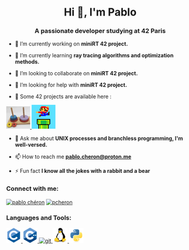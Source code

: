 <h1 align="center">Hi 👋, I'm Pablo</h1>
<h3 align="center">A passionate developer studying at 42 Paris</h3>

- 🔭 I’m currently working on **miniRT 42 project.**

- 🌱 I’m currently learning **ray tracing algorithms and optimization methods.**

- 👯 I’m looking to collaborate on **miniRT 42 project.**

- 🤝 I’m looking for help with **miniRT 42 project.**

- 🏫 Some 42 projects are available here :

<div align="left">

<a href="https://github.com/pcheron-root/push_swap">
    <img src="https://github.com/pcheron-root/pcheron-root/raw/main/img/push_swap.png" alt="push_swap">
  </a>
<a href="https://github.com/pcheron-root/pipex">
    <img src="https://github.com/pcheron-root/pcheron-root/raw/main/img/pipex.png" alt="pipex">
  </a>

<!-- 
- 👨‍💻 Some of my projects are available at [https://github.com/pcheron-root?tab=repositories](https://github.com/pcheron-root?tab=repositories)
-->
</div>

- 💬 Ask me about **UNIX processes and branchless programming, I'm well-versed.**

- 📫 How to reach me **pablo.cheron@proton.me**

- ⚡ Fun fact **I know all the jokes with a rabbit and a bear**

<h3 align="left">Connect with me:</h3>
<p align="left">
<a href="https://linkedin.com/in/pablo chéron" target="blank"><img align="center" src="https://raw.githubusercontent.com/rahuldkjain/github-profile-readme-generator/master/src/images/icons/Social/linked-in-alt.svg" alt="pablo chéron" height="30" width="40" /></a>
<a href="https://www.leetcode.com/pcheron" target="blank"><img align="center" src="https://raw.githubusercontent.com/rahuldkjain/github-profile-readme-generator/master/src/images/icons/Social/leet-code.svg" alt="pcheron" height="30" width="40" /></a>
</p>

<h3 align="left">Languages and Tools:</h3>
<p align="left"> <a href="https://www.cprogramming.com/" target="_blank" rel="noreferrer"> <img src="https://raw.githubusercontent.com/devicons/devicon/master/icons/c/c-original.svg" alt="c" width="40" height="40"/> </a> <a href="https://www.w3schools.com/cpp/" target="_blank" rel="noreferrer"> <img src="https://raw.githubusercontent.com/devicons/devicon/master/icons/cplusplus/cplusplus-original.svg" alt="cplusplus" width="40" height="40"/> </a> <a href="https://git-scm.com/" target="_blank" rel="noreferrer"> <img src="https://www.vectorlogo.zone/logos/git-scm/git-scm-icon.svg" alt="git" width="40" height="40"/> </a> <a href="https://www.linux.org/" target="_blank" rel="noreferrer"> <img src="https://raw.githubusercontent.com/devicons/devicon/master/icons/linux/linux-original.svg" alt="linux" width="40" height="40"/> </a> <a href="https://www.python.org" target="_blank" rel="noreferrer"> <img src="https://raw.githubusercontent.com/devicons/devicon/master/icons/python/python-original.svg" alt="python" width="40" height="40"/> </a> </p>

